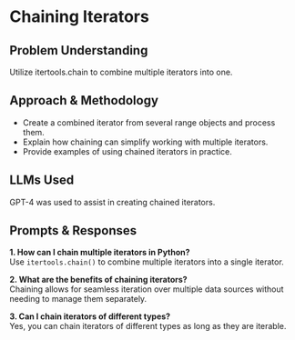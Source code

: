 # Chaining Iterators

## Problem Understanding
Utilize itertools.chain to combine multiple iterators into one.

## Approach & Methodology
- Create a combined iterator from several range objects and process them.
- Explain how chaining can simplify working with multiple iterators.
- Provide examples of using chained iterators in practice.

## LLMs Used
GPT-4 was used to assist in creating chained iterators.

## Prompts & Responses
**1. How can I chain multiple iterators in Python?**  
Use `itertools.chain()` to combine multiple iterators into a single iterator.

**2. What are the benefits of chaining iterators?**  
Chaining allows for seamless iteration over multiple data sources without needing to manage them separately.

**3. Can I chain iterators of different types?**  
Yes, you can chain iterators of different types as long as they are iterable.
